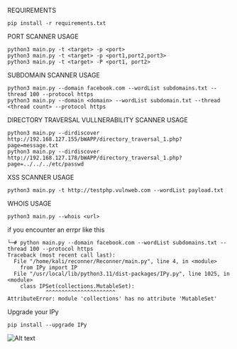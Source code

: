 REQUIREMENTS

    pip install -r requirements.txt

PORT SCANNER USAGE
    
    python3 main.py -t <target> -p <port>                    
    python3 main.py -t <target> -p <port1,port2,port3>       
    python3 main.py -t <target> -P <port1, port2>            
    
SUBDOMAIN SCANNER USAGE
    
    python3 main.py --domain facebook.com --wordList subdomains.txt --thread 100 --protocol https 
    python3 main.py --domain <domain> --wordList subdomain.txt --thread <thread count> --protocol https 
    
DIRECTORY TRAVERSAL VULLNERABILITY SCANNER USAGE
    
    python3 main.py --dirdiscover http://192.168.127.155/bWAPP/directory_traversal_1.php?page=message.txt
    python3 main.py --dirdiscover http://192.168.127.178/bWAPP/directory_traversal_1.php?page=../../../etc/passwd
    
XSS SCANNER USAGE
    
    python3 main.py -t http://testphp.vulnweb.com --wordList payload.txt 
    
WHOIS USAGE

    python3 main.py --whois <url>

if you encounter an errpr like this  

    └─# python main.py --domain facebook.com --wordList subdomains.txt --thread 100 --protocol https 
    Traceback (most recent call last):
      File "/home/kali/reconner/Reconner/main.py", line 4, in <module>
        from IPy import IP
      File "/usr/local/lib/python3.11/dist-packages/IPy.py", line 1025, in <module>
        class IPSet(collections.MutableSet):
                ^^^^^^^^^^^^^^^^^^^^^^
    AttributeError: module 'collections' has no attribute 'MutableSet'
                                                                                                                                                                                                                                            
Upgrade your IPy 

    pip install --upgrade IPy

![Alt text](https://github.com/tburakdirlik/Reconner/blob/main/bin/10.png)
